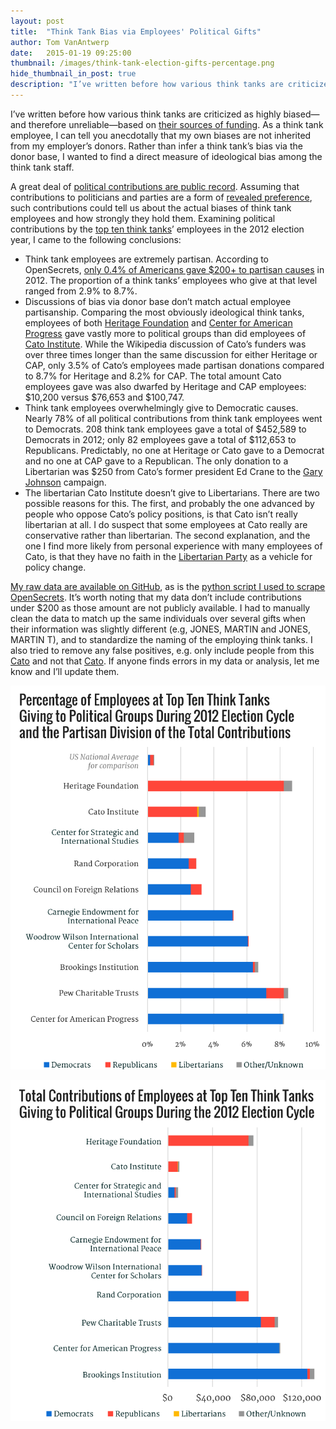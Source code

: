 ```yaml
---
layout: post
title:  "Think Tank Bias via Employees' Political Gifts"
author: Tom VanAntwerp
date:   2015-01-19 09:25:00
thumbnail: /images/think-tank-election-gifts-percentage.png
hide_thumbnail_in_post: true
description: "I’ve written before how various think tanks are criticized as highly biased—and therefore unreliable—based on their sources of funding. As a think tank employee, I can tell you anecdotally that my own biases are not inherited from my employer’s donors. Rather than infer a think tank’s bias via the donor base, I wanted to find a direct measure of ideological bias among the think tank staff."
---
```


I’ve written before how various think tanks are criticized as highly biased—and therefore unreliable—based on [their sources of funding](http://tomvanantwerp.com/think-tank-funding-guilt-association/). As a think tank employee, I can tell you anecdotally that my own biases are not inherited from my employer’s donors. Rather than infer a think tank’s bias via the donor base, I wanted to find a direct measure of ideological bias among the think tank staff.

A great deal of [political contributions are public record](http://www.opensecrets.org/). Assuming that contributions to politicians and parties are a form of [revealed preference](http://en.wikipedia.org/wiki/Revealed_preference), such contributions could tell us about the actual biases of think tank employees and how strongly they hold them. Examining political contributions by the [top ten think tanks](http://gotothinktank.com/dev1/wp-content/uploads/2014/01/GoToReport2013.pdf)’ employees in the 2012 election year, I came to the following conclusions:

* Think tank employees are extremely partisan. According to OpenSecrets, [only 0.4% of Americans gave $200+ to partisan causes](https://www.opensecrets.org/bigpicture/DonorDemographics.php) in 2012. The proportion of a think tanks’ employees who give at that level ranged from 2.9% to 8.7%.
* Discussions of bias via donor base don’t match actual employee partisanship. Comparing the most obviously ideological think tanks, employees of both [Heritage Foundation](http://www.heritage.org/) and [Center for American Progress](https://www.americanprogress.org/) gave vastly more to political groups than did employees of [Cato Institute](http://www.cato.org/). While the Wikipedia discussion of Cato’s funders was over three times longer than the same discussion for either Heritage or CAP, only 3.5% of Cato’s employees made partisan donations compared to 8.7% for Heritage and 8.2% for CAP. The total amount Cato employees gave was also dwarfed by Heritage and CAP employees: $10,200 versus $76,653 and $100,747.
* Think tank employees overwhelmingly give to Democratic causes. Nearly 78% of all political contributions from think tank employees went to Democrats. 208 think tank employees gave a total of  $452,589 to Democrats in 2012; only 82 employees gave a total of $112,653 to Republicans. Predictably, no one at Heritage or Cato gave to a Democrat and no one at CAP gave to a Republican. The only donation to a Libertarian was $250 from Cato’s former president Ed Crane to the [Gary Johnson](http://en.wikipedia.org/wiki/Gary_Johnson) campaign.
* The libertarian Cato Institute doesn’t give to Libertarians. There are two possible reasons for this. The first, and probably the one advanced by people who oppose Cato’s policy positions, is that Cato isn’t really libertarian at all. I do suspect that some employees at Cato really are conservative rather than libertarian. The second explanation, and the one I find more likely from personal experience with many employees of Cato, is that they have no faith in the [Libertarian Party](http://en.wikipedia.org/wiki/Libertarian_Party_%28United_States%29) as a vehicle for policy change.

[My raw data are available on GitHub](https://github.com/tvanantwerp/think-tank-political-gifts), as is the [python script I used to scrape OpenSecrets](https://github.com/tvanantwerp/opensecrets-scraper). It’s worth noting that my data don’t include contributions under $200 as those amount are not publicly available. I had to manually clean the data to match up the same individuals over several gifts when their information was slightly different (e.g, JONES, MARTIN and JONES, MARTIN T), and to standardize the naming of the employing think tanks. I also tried to remove any false positives, e.g. only include people from this [Cato](http://cato.org/) and not that [Cato](http://www.catofashions.com/). If anyone finds errors in my data or analysis, let me know and I’ll update them.

![Percentage of Employees at Top Ten Think Tanks Giving to Political Groups During the 2012 Election Cycle and the Partisan Division of the Total Contributions](/images/think-tank-election-gifts-percentage.png)

![Total Contributions of Employees at Top Ten Think Tanks Giving to Political Groups During the 2012 Election Cycle](/images/think-tank-election-gifts-total.png)
